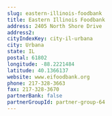 ```yaml
---
slug: eastern-illinois-foodbank
title: Eastern Illinois Foodbank
address: 2405 North Shore Drive
address2: 
cityIndexKey: city-il-urbana
city: Urbana
state: IL
postal: 61802
longitude: -88.2221484
latitude: 40.1366137
website: www.eifoodbank.org
phone: 217-328-3663
fax: 217-328-3670
partnerBank: false
partnerGroupId: partner-group-64
---
```

